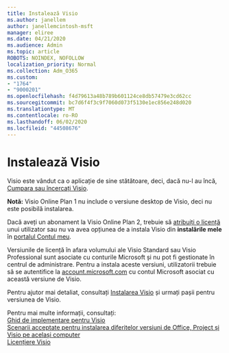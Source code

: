 ```yaml
---
title: Instalează Visio
ms.author: janellem
author: janellemcintosh-msft
manager: eliree
ms.date: 04/21/2020
ms.audience: Admin
ms.topic: article
ROBOTS: NOINDEX, NOFOLLOW
localization_priority: Normal
ms.collection: Adm_O365
ms.custom:
- "1764"
- "9000201"
ms.openlocfilehash: f4d79613a48b789b601124ce8db57479e3cd62cc
ms.sourcegitcommit: bc7d6f4f3c9f7060d073f5130e1ec856e248d020
ms.translationtype: MT
ms.contentlocale: ro-RO
ms.lasthandoff: 06/02/2020
ms.locfileid: "44508676"
---
```

# <a name="install-visio"></a>Instalează Visio

Visio este vândut ca o aplicație de sine stătătoare, deci, dacă nu-l au încă, [Cumpara sau încercați Visio](https://products.office.com/visio). 

**Notă:** Visio Online Plan 1 nu include o versiune desktop de Visio, deci nu este posibilă instalarea.

Dacă aveți un abonament la Visio Online Plan 2, trebuie să [atribuiți o licență](https://docs.microsoft.com/microsoft-365/admin/add-users/add-users) unui utilizator sau nu va avea opțiunea de a instala Visio din **instalările mele** în [portalul Contul meu](https://portal.office.com/account#installs). 

Versiunile de licență în afara volumului ale Visio Standard sau Visio Professional sunt asociate cu conturile Microsoft și nu pot fi gestionate în centrul de administrare. Pentru a instala aceste versiuni, utilizatorii trebuie să se autentifice la [account.microsoft.com](https://account.microsoft.com) cu contul Microsoft asociat cu această versiune de Visio.

Pentru ajutor mai detaliat, consultați [Instalarea Visio](https://support.office.com/article/f98f21e3-aa02-4827-9167-ddab5b025710?wt.mc_id=OfficeAdm_ClientDIA_Alchemy1764) și urmați pașii pentru versiunea de Visio.

Pentru mai multe informații, consultați:<br>
[Ghid de implementare pentru Visio](https://docs.microsoft.com/deployoffice/deployment-guide-for-visio)<br>
[Scenarii acceptate pentru instalarea diferitelor versiuni de Office, Project și Visio pe același computer](https://docs.microsoft.com/deployoffice/install-different-office-visio-and-project-versions-on-the-same-computer)<br>
[Licențiere Visio](https://products.office.com/visio/microsoft-visio-volume-licensing-visio-for-multiple-users)